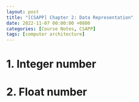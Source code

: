 ```yaml
---
layout: post
title: "[CSAPP] Chapter 2: Data Representation"
date: 2022-11-07 00:00:00 +0800
categories: [Course Notes, CSAPP]
tags: [computer architecture]
---
```

# 1. Integer number

# 2. Float number
